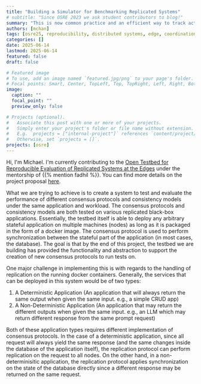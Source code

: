 ```yaml
---
title: "Building a Simulator for Benchmarking Replicated Systems"
# subtitle: "Since OSRE 2023 we ask student contributors to blog!"
summary: "This is now common practice and an efficient way to track activities within OSRE projects. Include links to proposals, presentations, reports, and experience."
authors: [mchan]
tags: [osre25, reproducibility, distributed systems, edge, coordination protocols]
categories: []
date: 2025-06-14
lastmod: 2025-06-14
featured: false
draft: false

# Featured image
# To use, add an image named `featured.jpg/png` to your page's folder.
# Focal points: Smart, Center, TopLeft, Top, TopRight, Left, Right, BottomLeft, Bottom, BottomRight.
image:
  caption: ""
  focal_point: ""
  preview_only: false

# Projects (optional).
#   Associate this post with one or more of your projects.
#   Simply enter your project's folder or file name without extension.
#   E.g. `projects = ["internal-project"]` references `content/project/deep-learning/index.md`.
#   Otherwise, set `projects = []`.
projects: [osre]
---
```


Hi, I'm Michael. I'm currently contributing to the [Open Testbed for Reproducible Evaluation of Replicated Systems at the Edges](/project/osre25/umass/edge-replication/) under the mentorship of {{% mention fadhil %}}. You can find more details on the project proposal [here](https://drive.google.com/file/d/1LQCPu1h9vXAbdL6AX_E9S43dsIOndTyW/view?usp=sharing).

What we are trying to achieve is to create a system to test and evaluate the performance of different consensus protocols and consistency models under the same application and workload. The consensus protocols and consistency models are both tested on various replicated black-box applications. Essentially, the testbed itself is able to deploy any arbitrary stateful application on multiple machines (nodes) as long as it is packaged in the form of a docker image. The consensus protocol is used to perform synchronization between the stateful part of the application (in most cases, the database). The goal is that by the end of this project, the testbed we are building has provided the functionality and abstraction to support the creation of new consensus protocols to run tests on.

One major challenge in implementing this is with regards to the handling of replication on the running docker containers. Generally, the services that can be deployed in this system would be of two types:
1. A Deterministic Application (An application that will always return the same output when given the same input. e.g., a simple CRUD app)
2. A Non-Deterministic Application (An application that may return the different outputs when given the same input. e.g., an LLM which may return different response from the same prompt request)

Both of these application types requires different implementation of consensus protocols. In the case of a deterministic application, since all request will always yield the same response (and the same changes inside the database of the application itself), the replication protocol can perform replication on the request to all nodes. On the other hand, in a non-determinisitic application, the replication protocol applies synchronization on the state of the database directly since a different response may be returned on the same request.
